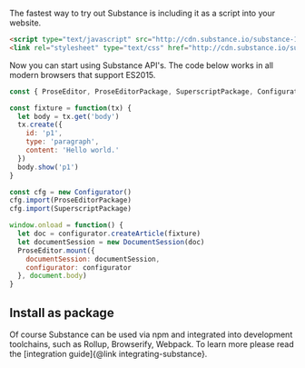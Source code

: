 The fastest way to try out Substance is including it as a script into your website.

```html
<script type="text/javascript" src="http://cdn.substance.io/substance-1.0.0-beta.5.1.js"/></script>
<link rel="stylesheet" type="text/css" href="http://cdn.substance.io/substance-1.0.0-beta.5.1.css"/>
```

Now you can start using Substance API's. The code below works in all modern browsers that support ES2015.

```js
const { ProseEditor, ProseEditorPackage, SuperscriptPackage, Configurator } = substance

const fixture = function(tx) {
  let body = tx.get('body')
  tx.create({
    id: 'p1',
    type: 'paragraph',
    content: 'Hello world.'
  })
  body.show('p1')
}

const cfg = new Configurator()
cfg.import(ProseEditorPackage)
cfg.import(SuperscriptPackage)

window.onload = function() {
  let doc = configurator.createArticle(fixture)
  let documentSession = new DocumentSession(doc)
  ProseEditor.mount({
    documentSession: documentSession,
    configurator: configurator
  }, document.body)
}
```

## Install as package

Of course Substance can be used via npm and integrated into development toolchains, such as Rollup, Browserify, Webpack. To learn more please read the [integration guide]{@link integrating-substance}.